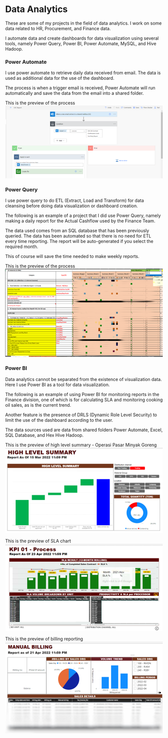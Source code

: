 # Data Analytics
These are some of my projects in the field of data analytics. I work on some data related to HR, Procurement, and Finance data.

I automate data and create dashboards for data visualization using several tools, namely Power Query, Power BI, Power Automate, MySQL, and Hive Hadoop.

### Power Automate
I use power automate to retrieve daily data received from email. The data is used as additional data for the use of the dashboard.

The process is when a trigger email is received, Power Automate will run automatically and save the data from the email into a shared folder.

This is the preview of the process
![Power Automate Email](https://github.com/annisanazi/dataanalytic/blob/main/6.png)

### Power Query
I use power query to do ETL (Extract, Load and Transform) for data cleansing before doing data visualization or dashboard creation.

The following is an example of a project that I did use Power Query, namely making a daily report for the Actual Cashflow used by the Finance Team.

The data used comes from an SQL database that has been previously queried. The data has been automated so that there is no need for ETL every time reporting. The report will be auto-generated if you select the required month.

This of course will save the time needed to make weekly reports.

This is the preview of the process
![ACF Report](https://github.com/annisanazi/dataanalytic/blob/main/5.png)

### Power BI
Data analytics cannot be separated from the existence of visualization data. Here I use Power BI as a tool for data visualization.

The following is an example of using Power BI for monitoring reports in the Finance division, one of which is for calculating SLA and monitoring cooking oil sales, as is the current trend.

Another feature is the presence of DRLS (Dynamic Role Level Security) to limit the use of the dashboard according to the user.

The data sources used are data from shared folders Power Automate, Excel, SQL Database, and Hex Hive Hadoop.

This is the preview of high level summary - Operasi Pasar Minyak Goreng
![ACF Report](https://github.com/annisanazi/dataanalytic/blob/main/1.png)

This is the preview of SLA chart
![ACF Report](https://github.com/annisanazi/dataanalytic/blob/main/2.png)

This is the preview of billing reporting
![ACF Report](https://github.com/annisanazi/dataanalytic/blob/main/3.png)
